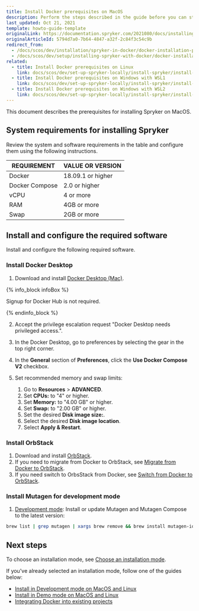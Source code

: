 ```yaml
---
title: Install Docker prerequisites on MacOS
description: Perform the steps described in the guide before you can start working with Spryker in Docker on MacOS.
last_updated: Oct 21, 2021
template: howto-guide-template
originalLink: https://documentation.spryker.com/2021080/docs/installing-docker-prerequisites-on-macos
originalArticleId: 5794d7a0-7b64-4847-a32f-2c84f3c54c9b
redirect_from:
  - /docs/scos/dev/installation/spryker-in-docker/docker-installation-prerequisites/docker-installation-prerequisites-macos.html
  - /docs/scos/dev/setup/installing-spryker-with-docker/docker-installation-prerequisites/installing-docker-prerequisites-on-macos.html  
related:
  - title: Install Docker prerequisites on Linux
    link: docs/scos/dev/set-up-spryker-locally/install-spryker/install-docker-prerequisites/install-docker-prerequisites-on-linux.html
  - title: Install Docker prerequisites on Windows with WSL1
    link: docs/scos/dev/set-up-spryker-locally/install-spryker/install-docker-prerequisites/install-docker-prerequisites-on-windows-with-wsl1.html
  - title: Install Docker prerequisites on Windows with WSL2
    link: docs/scos/dev/set-up-spryker-locally/install-spryker/install-docker-prerequisites/install-docker-prerequisites-on-windows-with-wsl2.html
---
```


This document describes the prerequisites for installing Spryker on MacOS.


## System requirements for installing Spryker

Review the system and software requirements in the table and configure them using the following instructions.

| REQUIREMENT | VALUE OR VERSION |
| --- | --- |
| Docker | 18.09.1 or higher |
| Docker Compose | 2.0 or higher |  
| vCPU | 4 or more |
| RAM  | 4GB or more |
| Swap  | 2GB or more |


## Install and configure the required software

Install and configure the following required software.

### Install Docker Desktop

1. Download and install [Docker Desktop (Mac)](https://docs.docker.com/desktop/mac/install/).

{% info_block infoBox %}

Signup for Docker Hub is not required.

{% endinfo_block %}

2. Accept the privilege escalation request "Docker Desktop needs privileged access.".

3. In the Docker Desktop, go to preferences by selecting the gear in the top right corner.

4. In the **General** section of **Preferences**, click the **Use Docker Compose V2** checkbox.

5. Set recommended memory and swap limits:

    1. Go to **Resources** > **ADVANCED**.
    2. Set **CPUs:** to "4" or higher.
    3. Set **Memory:** to "4.00 GB" or higher.
    4. Set **Swap:** to "2.00 GB" or higher.
    5. Set the desired **Disk image size:**.
    6. Select the desired **Disk image location**.
    7. Select **Apply & Restart**.

### Install OrbStack

1. Download and install [OrbStack](https://orbstack.dev/).
2. If you need to migrate from Docker to OrbStack, see [Migrate from Docker to OrbStack](https://docs.orbstack.dev/install#docker-migration).
3. If you need switch to OrbsStack from Docker, see [Switch from Docker to OrbStack](https://docs.orbstack.dev/install#docker-context).

### Install Mutagen for development mode
1. [Development mode](/docs/scos/dev/set-up-spryker-locally/install-spryker/install/choose-an-installation-mode.html#development-mode): Install or update Mutagen and Mutagen Compose to the latest version:

```bash
brew list | grep mutagen | xargs brew remove && brew install mutagen-io/mutagen/mutagen mutagen-io/mutagen/mutagen-compose && mutagen daemon stop && mutagen daemon start
```

## Next steps

To choose an installation mode, see [Choose an installation mode](/docs/scos/dev/set-up-spryker-locally/install-spryker/install/choose-an-installation-mode.html).

If you've already selected an installation mode, follow one of the guides below:

* [Install in Development mode on MacOS and Linux](/docs/scos/dev/set-up-spryker-locally/install-spryker/install/install-in-development-mode-on-macos-and-linux.html)
* [Install in Demo mode on MacOS and Linux](/docs/scos/dev/set-up-spryker-locally/install-spryker/install/install-in-demo-mode-on-macos-and-linux.html)
* [Integrating Docker into existing projects](/docs/scos/dev/migration-concepts/migrate-to-docker/migrate-to-docker.html)
